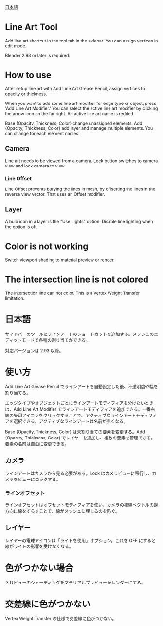 [日本語](#日本語)

# Line Art Tool
Add line art shortcut in the tool tab in the sidebar. You can assign vertices in edit mode.  

Blender 2.93 or later is required.

# How to use
After setup line art with Add Line Art Grease Pencil, assign vertices to opacity or thickness.  

When you want to add some line art modifier for edge type or object, press 'Add Line Art Modifier.' You can select the active line art modifier by clicking the arrow icon on the far right. An active line art name is redded.  

Base {Opacity, Thickness, Color} change unassigned elements. Add {Opacity, Thickness, Color} add layer and manage multiple elements. You can change for each element names.

## Camera
Line art needs to be viewed from a camera. Lock button switches to camera view and lock camera to view.

### Line Offset
Line Offset prevents burying the lines in mesh, by offsetting the lines in the reverse view vector. That uses an Offset modifier.

## Layer
A bulb icon in a layer is the "Use Lights" option. Disable line lighting when the option is off.

# Color is not working
Switch viewport shading to material preview or render.

# The intersection line is not colored
The intersection line can not color. This is a Vertex Weight Transfer limitation.

# 日本語
サイドバーのツールにラインアートのショートカットを追加する。メッシュのエディットモードで各種の割り当てができる。  

対応バージョンは 2.93 以降。  

# 使い方 
Add Line Art Grease Pencil でラインアートを自動設定した後、不透明度や幅を割り当てる。  

エッジタイプやオブジェクトごとにラインアートモディフィアを分けたいときは、Add Line Art Modifier でラインアートモディフィアを追加できる。一番右端の矢印アイコンをクリックすることで、アクティブなラインアートモディフィアを選択できる。アクティブなラインアートは名前が赤くなる。  

Base {Opacity, Thickness, Color} は未割り当ての要素を変更する。Add {Opacity, Thickness, Color} でレイヤーを追加し、複数の要素を管理できる。要素の名前は自由に変更できる。 

## カメラ
ラインアートはカメラから見る必要がある。Lock はカメラビューに移行し、カメラをビューにロックする。  

### ラインオフセット 
ラインオフセットはオフセットモディフィアを使い、カメラの視線ベクトルの逆方向に線をずらすことで、線がメッシュに埋まるのを防ぐ。  

## レイヤー 
レイヤーの電球アイコンは「ライトを使用」オプション。これを OFF にすると線がライトの影響を受けなくなる。  

# 色がつかない場合 
３Ｄビューのシェーディングをマテリアルプレビューかレンダーにする。  

# 交差線に色がつかない 
Vertex Weight Transfer の仕様で交差線に色がつかない。  
